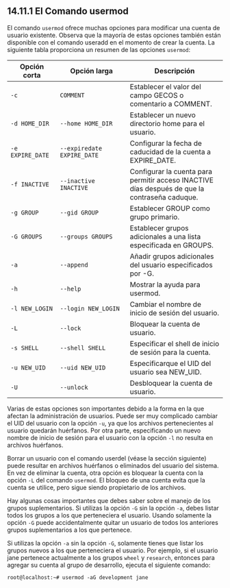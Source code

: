 ## 14.11.1 El Comando usermod
El comando `usermod` ofrece muchas opciones para modificar una cuenta de usuario existente. Observa que la mayoría de estas opciones también están disponible con el comando useradd en el momento de crear la cuenta. La siguiente tabla proporciona un resumen de las opciones `usermod`:

Opción corta	|Opción larga|	Descripción
-|-|-
`-c` <img width="130"/>|<img width="200"/>`COMMENT`<img width="200"/>|	Establecer el valor del campo GECOS o comentario a COMMENT.
`-d HOME_DIR`	|`--home HOME_DIR`|	Establecer un nuevo directorio home para el usuario.
`-e EXPIRE_DATE`	|`--expiredate EXPIRE_DATE`|	Configurar la fecha de caducidad de la cuenta a EXPIRE_DATE.
`-f INACTIVE`	|`--inactive INACTIVE`|	Configurar la cuenta para permitir acceso INACTIVE días después de que la contraseña caduque.
`-g GROUP`	|`--gid GROUP`|	Establecer GROUP como grupo primario.
`-G GROUPS`	|`--groups GROUPS`|	Establecer grupos adicionales a una lista especificada en GROUPS.
`-a`	|`--append`|	Añadir grupos adicionales del usuario especificados por -G.
`-h`	|`--help`|	Mostrar la ayuda para usermod.
`-l NEW_LOGIN`	|`--login NEW_LOGIN`|	Cambiar el nombre de inicio de sesión del usuario.
`-L`	|`--lock`|	Bloquear la cuenta de usuario.
`-s SHELL`	|`--shell SHELL`|	Especificar el shell de inicio de sesión para la cuenta.
`-u NEW_UID`	|`--uid NEW_UID`|	Especificarque el UID del usuario sea NEW_UID.
`-U`	|`--unlock`|	Desbloquear la cuenta de usuario.

Varias de estas opciones son importantes debido a la forma en la que afectan la administración de usuarios. Puede ser muy complicado cambiar el UID del usuario con la opción `-u`, ya que los archivos pertenecientes al usuario quedarán huérfanos. Por otra parte, especificando un nuevo nombre de inicio de sesión para el usuario con la opción `-l` no resulta en archivos huérfanos.

Borrar un usuario con el comando userdel (véase la sección siguiente) puede resultar en archivos huérfanos o eliminados del usuario del sistema. En vez de eliminar la cuenta, otra opción es bloquear la cuenta con la opción `-L` del comando `usermod`. El bloqueo de una cuenta evita que la cuenta se utilice, pero sigue siendo propietario de los archivos.

Hay algunas cosas importantes que debes saber sobre el manejo de los grupos suplementarios. Si utilizas la opción `-G` sin la opción `-a`, debes listar todos los grupos a los que perteneciera el usuario. Usando solamente la opción `-G` puede accidentalmente quitar un usuario de todos los anteriores grupos suplementarios a los que pertenece.

Si utilizas la opción `-a` sin la opción `-G`, solamente tienes que listar los grupos nuevos a los que perteneciera el usuario. Por ejemplo, si el usuario jane pertenece actualmente a los grupos `wheel` y `research`, entonces para agregar su cuenta al grupo de desarrollo, ejecuta el siguiente comando:

```shell-session
root@localhost:~# usermod -aG development jane
```